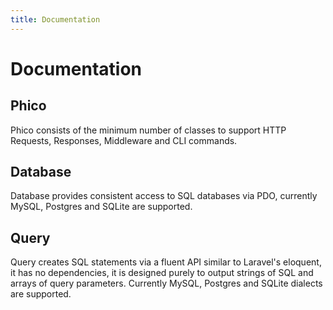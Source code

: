 ```yaml
---
title: Documentation
---
```


# Documentation

## Phico

Phico consists of the minimum number of classes to support HTTP Requests, Responses, Middleware and CLI commands.

## Database

Database provides consistent access to SQL databases via PDO, currently MySQL, Postgres and SQLite are supported.

## Query

Query creates SQL statements via a fluent API similar to Laravel's eloquent, it has no dependencies, it is designed purely to output strings of SQL and arrays of query parameters. Currently MySQL, Postgres and SQLite dialects are supported.
